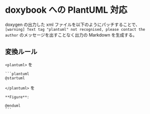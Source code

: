 # doxybook への PlantUML 対応

doxygen の出力した xml ファイルを以下のようにパッチすることで、`[warning] Text tag "plantuml" not recognised, please contact the author` のメッセージを出すことなく出力の Markdown を生成する。

## 変換ルール

`<plantuml>` を

````
```plantuml
@startuml
````

`</plantuml>` を

````
**Figure**: 

@enduml
```
````
